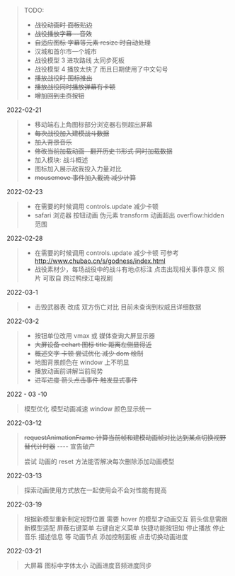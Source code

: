 > TODO:
>
> - ~~战役动画时 面板贴边~~
> - ~~战役播放字幕 --音效~~
> - ~~自适应图标 字幕等元素 resize 时自动处理~~
> - 汉城和首尔市一个城市
> - 战役模型 3 进攻路线 太同步死板
> - 战役模型 4 播放太快了 而且日期使用了中文句号
> - ~~播放战役时 图标推出~~
> - ~~播放战役同时播放弹幕有卡顿~~
> - ~~增加回到主页按钮~~

2022-02-21

> - 移动端右上角图标部分浏览器右侧超出屏幕
> - ~~每次战役加入建模战斗数据~~
> - ~~加入背景音乐~~
> - ~~修改当前加载动画--翻开历史书形式 同时加载数据~~
> - 加入模块: 战斗概述
> - 图标加入展示敌我投入力量对比
> - ~~mousemove 事件加入截流 减少计算~~

2022-02-23

> - 在需要的时候调用 controls.update 减少卡顿
> - safari 浏览器 按钮动画 伪元素 transform 动画超出 overflow:hidden 范围

2022-02-28

> - 在需要的时候调用 controls.update 减少卡顿 可参考 http://www.chubao.cn/s/godness/index.html
> - 战役素材少，每场战役中的战斗有地点标注 点击出现相关事件意义 照片 可取自 跨过鸭绿江电视剧

2022-03-1

> - 击毁武器表 改成 双方伤亡对比 目前未查询到权威且详细数据

2022-03-2

> - 按钮单位改用 vmax 或 媒体查询大屏显示器
> - ~~大屏设备 echart 图标 title 距离左侧显得近~~
> - ~~概述文字 卡顿 尝试优化 减少 dom 绘制~~
> - 地图背景颜色在 window 上不明显
> - 播放动画前讲解当前局势
> - ~~进军进度 箭头点击事件 触发显式事件~~

2022 - 03 -10

> 模型优化
> 模型动画减速
> window 颜色显示统一

2022-03-12

> ~~requestAnimationFrame 计算当前帧和建模动画帧对比达到某点切换视野 替代计时器~~ ---- 宣告破产
>
> 尝试 动画的 reset 方法能否解决每次删除添加动画模型

2022-03-13

> 探索动画使用方式放在一起使用会不会对性能有提高

2022-03-19

> 根据新模型重新制定视野位置
> 需要 hover 的模型才动画交互
> 箭头信息需跟新模型适配
> 屏蔽右键菜单 右键自定义菜单 快捷功能按钮如 停止播放 停止音乐 描述信息 等
> 动画节点 添加控制面板 点击切换动画进度

2022-03-21

> 大屏幕 图标中字体太小
> 动画进度音频进度同步
